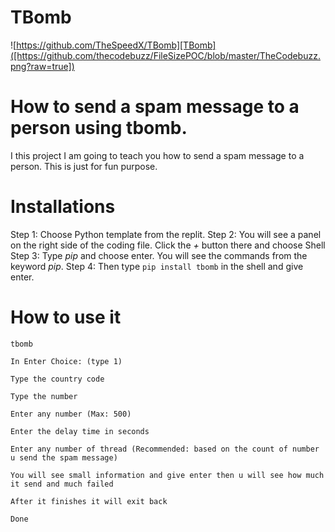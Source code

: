 # TBomb
![https://github.com/TheSpeedX/TBomb][TBomb]([https://github.com/thecodebuzz/FileSizePOC/blob/master/TheCodebuzz.png?raw=true])

# How to send a spam message to a person using tbomb.

I this project I am going to teach you how to send a spam message to a person.
This is just for fun purpose. 

# Installations

Step 1: Choose Python template from the replit.
Step 2: You will see a panel on the right side of the coding file. Click the *+* button there and choose Shell
Step 3: Type _pip_ and choose enter. You will see the commands from the keyword _pip_.
Step 4: Then type ```pip install tbomb``` in the shell and give enter.

# How to use it

`tbomb`

`In Enter Choice: (type 1)`

`Type the country code`

`Type the number`

`Enter any number (Max: 500)`

`Enter the delay time in seconds`

`Enter any number of thread (Recommended: based on the count of number u send the spam message)`

`You will see small information and give enter then u will see how much it send and much failed`

`After it finishes it will exit back`

`Done`
